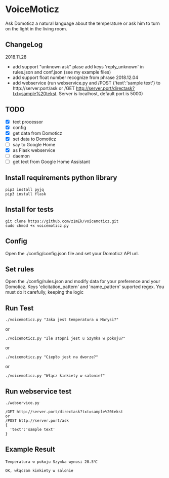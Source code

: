 # VoiceMoticz

Ask Domoticz a natural language about the temperature or ask him to turn on the light in the living room.

## ChangeLog
2018.11.28
+ add support "unknown ask" plase add keys 'reply_unknown' in rules.json and conf.json (see my example files)
+ add support float number recognize from phrase
2018.12.04
+ add webservice (run webservice.py and /POST {'text':'sample text'} to http://server:port/ask or /GET http://server.port/directask?txt=sample%20tekst. Server is localhost, default port is 5000)

## TODO
- [x] text processor
- [x] config
- [x] get data from Domoticz
- [x] set data to Domoticz
- [ ] say to Google Home
- [x] as Flask webservice
- [ ] daemon
- [ ] get text from Google Home Assistant

## Install requirements python library
```
pip3 install pyjq
pip3 install flask
```
## Install for tests
```
git clone https://github.com/z1mEk/voicemoticz.git
sudo chmod +x voicemoticz.py
```
## Config
Open the ./config/config.json file and set your Domoticz API url. 

## Set rules
Open the ./config/rules.json and modify data for your preference and your Domoticz.
Keys 'elicitation_pattern' and 'name_pattern' suported regex.
You must do it carefully, keeping the logic

## Run Test
```
./voicemoticz.py "Jaka jest temperatura u Marysi?"
```
or 
```
./voicemoticz.py "Ile stopni jest u Szymka w pokoju?"
```
or
```
./voicemoticz.py "Ciepło jest na dworze?"
```
or
```
./voicemoticz.py "Włącz kinkiety w salonie?"
```

## Run webservice test
```
./webservice.py
```
```
/GET http://server.port/directask?txt=sample%20tekst
or
/POST http://server.port/ask
{
  'text':'sample text'
}
```
## Example Result
```
Temperatura w pokoju Szymka wynosi 20.5℃
```
```
OK, włączam kinkiety w salonie
```
